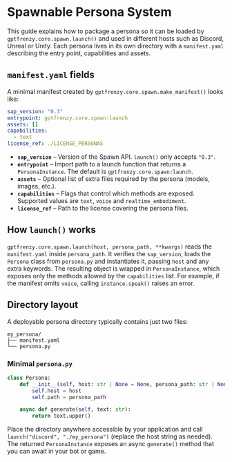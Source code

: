 # Spawnable Persona System

This guide explains how to package a persona so it can be loaded by
`gptfrenzy.core.spawn.launch()` and used in different hosts such as Discord,
Unreal or Unity. Each persona lives in its own directory with a
`manifest.yaml` describing the entry point, capabilities and assets.

## `manifest.yaml` fields

A minimal manifest created by `gptfrenzy.core.spawn.make_manifest()` looks
like:

```yaml
sap_version: "0.3"
entrypoint: gptfrenzy.core.spawn:launch
assets: []
capabilities:
  - text
license_ref: ./LICENSE_PERSONAS
```

* **`sap_version`** – Version of the Spawn API. `launch()` only accepts
  `"0.3"`.
* **`entrypoint`** – Import path to a launch function that returns a
  `PersonaInstance`. The default is `gptfrenzy.core.spawn:launch`.
* **`assets`** – Optional list of extra files required by the persona
  (models, images, etc.).
* **`capabilities`** – Flags that control which methods are exposed.
  Supported values are `text`, `voice` and `realtime_embodiment`.
* **`license_ref`** – Path to the license covering the persona files.

## How `launch()` works

`gptfrenzy.core.spawn.launch(host, persona_path, **kwargs)` reads the
`manifest.yaml` inside `persona_path`. It verifies the `sap_version`,
loads the `Persona` class from `persona.py` and instantiates it,
passing `host` and any extra keywords. The resulting object is wrapped in
`PersonaInstance`, which exposes only the methods allowed by the
`capabilities` list. For example, if the manifest omits `voice`, calling
`instance.speak()` raises an error.

## Directory layout

A deployable persona directory typically contains just two files:

```
my_persona/
├── manifest.yaml
└── persona.py
```

### Minimal `persona.py`

```python
class Persona:
    def __init__(self, host: str | None = None, persona_path: str | None = None, **kwargs):
        self.host = host
        self.path = persona_path

    async def generate(self, text: str):
        return text.upper()
```

Place the directory anywhere accessible by your application and call
`launch("discord", "./my_persona")` (replace the host string as needed).
The returned `PersonaInstance` exposes an async `generate()` method that
you can await in your bot or game.
